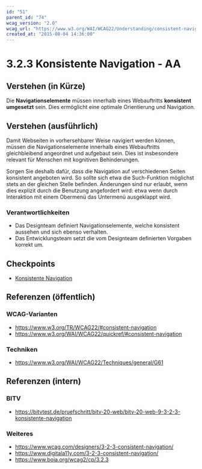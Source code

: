 ```yaml
---
id: "51"
parent_id: "74"
wcag_version: "2.0"
wcag_url: "https://www.w3.org/WAI/WCAG22/Understanding/consistent-navigation.html"
created_at: "2015-08-04 14:36:00"
---
```


# 3.2.3 Konsistente Navigation - AA

## Verstehen (in Kürze)

Die **Navigationselemente** müssen innerhalb eines Webauftritts **konsistent umgesetzt** sein. Dies ermöglicht eine optimale Orientierung und Navigation.

## Verstehen (ausführlich)

Damit Webseiten in vorhersehbarer Weise navigiert werden können, müssen die Navigationselemente innerhalb eines Webauftritts gleichbleibend angeordnet und aufgebaut sein. Dies ist insbesondere relevant für Menschen mit kognitiven Behinderungen.

Sorgen Sie deshalb dafür, dass die Navigation auf verschiedenen Seiten konsistent angeboten wird. So sollte sich etwa die Such-Funktion möglichst stets an der gleichen Stelle befinden. Änderungen sind nur erlaubt, wenn dies explizit durch die Benutzung angefordert wird: etwa wenn durch Interaktion mit einem Obermenü das Untermenü ausgeklappt wird.

### Verantwortlichkeiten

- Das Designteam definiert Navigationselemente, welche konsistent aussehen und sich ebenso verhalten.
- Das Entwicklungsteam setzt die vom Designteam definierten Vorgaben korrekt um.

## Checkpoints

- [Konsistente Navigation](konsistente-navigation)

## Referenzen (öffentlich)

### WCAG-Varianten
- <https://www.w3.org/TR/WCAG22/#consistent-navigation>
- <https://www.w3.org/WAI/WCAG22/quickref/#consistent-navigation>

### Techniken
- <https://www.w3.org/WAI/WCAG22/Techniques/general/G61>

## Referenzen (intern)

### BITV
- <https://bitvtest.de/pruefschritt/bitv-20-web/bitv-20-web-9-3-2-3-konsistente-navigation>

### Weiteres
- <https://www.wcag.com/designers/3-2-3-consistent-navigation/>
- <https://www.digitala11y.com/3-2-3-consistent-navigation/>
- <https://www.boia.org/wcag2/cp/3.2.3>
